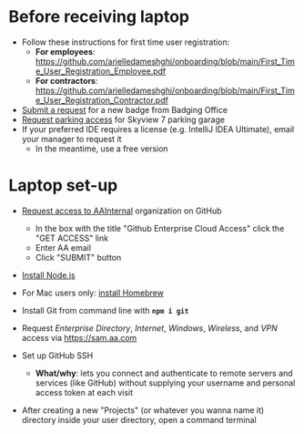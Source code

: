 # Before receiving laptop

- Follow these instructions for first time user registration:
  - **For employees**: https://github.com/arielledameshghi/onboarding/blob/main/First_Time_User_Registration_Employee.pdf
  - **For contractors**: https://github.com/arielledameshghi/onboarding/blob/main/First_Time_User_Registration_Contractor.pdf
- [Submit a request](https://badging.aa.com) for a new badge from Badging Office
- [Request parking access](https://spportal.aa.com/sites/AA/HDQ/default.aspx) for Skyview 7 parking garage
- If your preferred IDE requires a license (e.g. IntelliJ IDEA Ultimate), email your manager to request it
  - In the meantime, use a free version

# Laptop set-up

- [Request access to AAInternal](https://developer.aa.com/access) organization on GitHub
  - In the box with the title "Github Enterprise Cloud Access" click the "GET ACCESS" link
  - Enter AA email
  - Click "SUBMIT" button
  
- [Install Node.js](https://nodejs.org/en/download/)

- For Mac users only: [install Homebrew](https://brew.sh/)

- Install Git from command line with **`npm i git`**

- Request *Enterprise Directory*, *Internet*, *Windows*, *Wireless*, and *VPN* access via https://sam.aa.com

- Set up GitHub SSH
  - **What/why**: lets you connect and authenticate to remote servers and services (like GitHub) without supplying your username and personal access token at each visit
<!-- TODO: finish SSH steps -->
  
<!-- TODO: add steps to clone aa-ct-fly-sspr-docs for the purpose of testing that the SSH key works -->
- After creating a new "Projects" (or whatever you wanna name it) directory inside your user directory, open a command terminal

